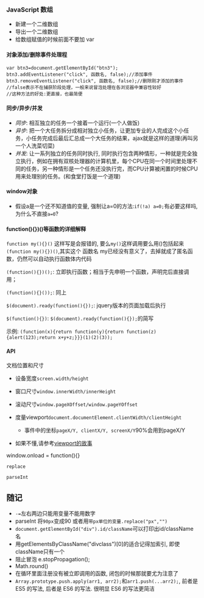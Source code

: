 ### JavaScript 数组
- 新建一个二维数组
- 导出一个二维数组
- 给数组赋值的时候前面不要加 var

#### 对象添加/删除事件处理程

	var btn3=document.getElementById("btn3");	
	btn3.addEventListener("click", 函数名, false);//添加事件
	btn3.removeEventListener("click", 函数名, false);//删除刚才添加的事件
	//false表示不在捕获阶段处理，一般来说冒泡处理在各浏览器中兼容性较好
	//这种方法的好处:更直接，也最简便


#### 同步/异步/并发

- *同步*: 相互独立的任务一个接着一个运行(一个人做饭)
- *异步*: 把一个大任务拆分成相对独立小任务，让更加专业的人完成这个小任务，小任务完成后最后汇总成一个大任务的结果，ajax就是这样的道理(再叫另一个人洗菜切菜)
- *并发*: 让一系列独立的任务同时执行, 同时执行包含两种情形，一种就是完全独立执行，例如在拥有双核处理器的计算机里，每个CPU在同一个时间里处理不同的任务，另一种情形是一个任务还没执行完，而CPU计算被闲置的时候CPU用来处理别的任务。(和食堂打饭是一个道理)

#### window对象

- 假设a是一个还不知道值的变量, 强制让a=0的方法:`if(!a) a=0;`有必要这样吗, 为什么不直接`a=0`?

#### function(){})()等函数的详细解释

`function my(){}()` 这样写是会报错的, 要么`my()`这样调用要么用()包括起来`(function my(){})()`,其实这个 函数名 my已经没有意义了，去掉就成了匿名函数，仍然可以自动执行函数体内代码


`(function(){})();`: 立即执行函数；相当于先申明一个函数，声明完后直接调用；

`(function(){}());`: 同上

`$(document).ready(function(){});`: jquery版本的页面加载后执行

`$(function(){})`: `$(document).ready(function(){});`的简写

示例: `(function(x){return function(y){return function(z){alert(123);return x+y+z;}}}(1)(2)(3));`

#### API
文档位置和尺寸

- 设备宽度`screen.width/height`

- 窗口尺寸`window.innerWidth/innerHeight`

- 滚动尺寸`window.pageXOffset/window.pageYOffset`

- 度量viewport`document.documentElement.clientWidth/clientHeight`

  - 事件中的坐标`pageX/Y, clientX/Y, screenX/Y`90%会用到pageX/Y

- 如果不懂,请参考[viewport的故事](http://blog.jobbole.com/44319/)

window.onload = function(){}

`replace`

`parseInt`

## 随记
- `-=`左右两边只能用变量不能用数字
- parseInt 将`90px`变成90 或者用`带px单位的变量.replace("px","")`
- `document.getElementById("div").id/className`可以打印出id/className名
- 用getElementsByClassName("divclass")[0]的适合记得加索引, 即使className只有一个
- 阻止冒泡 e.stopPropagation();
- Math.round()
- 在循环里面注册没有被立即调用的函数, 闭包的时候那就要尤为注意了
- `Array.prototype.push.apply(arr1, arr2);`和`arr1.push(...arr2);`, 前者是 ES5 的写法, 后者是 ES6 的写法. 很明显 ES6 的写法更简洁
